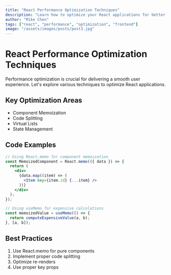 ```yaml
---
title: "React Performance Optimization Techniques"
description: "Learn how to optimize your React applications for better performance"
author: "Mike Chen"
tags: ["react", "performance", "optimization", "frontend"]
image: "/assets/images/posts/post3.jpg"
---
```


# React Performance Optimization Techniques

Performance optimization is crucial for delivering a smooth user experience. Let's explore various techniques to optimize React applications.

## Key Optimization Areas

- Component Memoization
- Code Splitting
- Virtual Lists
- State Management

## Code Examples

```jsx
// Using React.memo for component memoization
const MemoizedComponent = React.memo(({ data }) => {
  return (
    <div>
      {data.map((item) => (
        <Item key={item.id} {...item} />
      ))}
    </div>
  );
});

// Using useMemo for expensive calculations
const memoizedValue = useMemo(() => {
  return computeExpensiveValue(a, b);
}, [a, b]);
```

## Best Practices

1. Use React.memo for pure components
2. Implement proper code splitting
3. Optimize re-renders
4. Use proper key props
